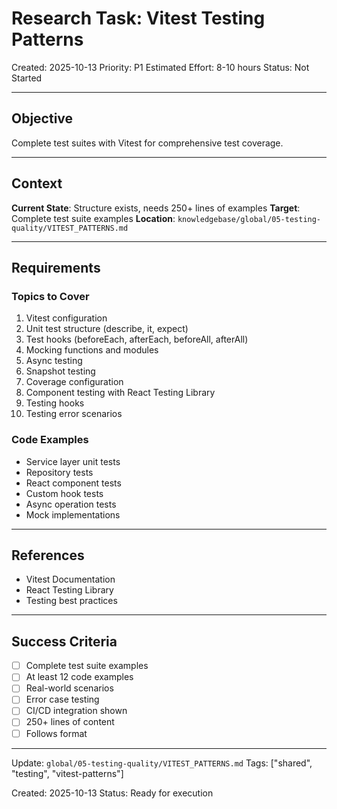 # Research Task: Vitest Testing Patterns

Created: 2025-10-13
Priority: P1
Estimated Effort: 8-10 hours
Status: Not Started

---

## Objective

Complete test suites with Vitest for comprehensive test coverage.

---

## Context

**Current State**: Structure exists, needs 250+ lines of examples
**Target**: Complete test suite examples
**Location**: `knowledgebase/global/05-testing-quality/VITEST_PATTERNS.md`

---

## Requirements

### Topics to Cover
1. Vitest configuration
2. Unit test structure (describe, it, expect)
3. Test hooks (beforeEach, afterEach, beforeAll, afterAll)
4. Mocking functions and modules
5. Async testing
6. Snapshot testing
7. Coverage configuration
8. Component testing with React Testing Library
9. Testing hooks
10. Testing error scenarios

### Code Examples
- Service layer unit tests
- Repository tests
- React component tests
- Custom hook tests
- Async operation tests
- Mock implementations

---

## References

- Vitest Documentation
- React Testing Library
- Testing best practices

---

## Success Criteria

- [ ] Complete test suite examples
- [ ] At least 12 code examples
- [ ] Real-world scenarios
- [ ] Error case testing
- [ ] CI/CD integration shown
- [ ] 250+ lines of content
- [ ] Follows format

---

Update: `global/05-testing-quality/VITEST_PATTERNS.md`
Tags: ["shared", "testing", "vitest-patterns"]

Created: 2025-10-13
Status: Ready for execution
